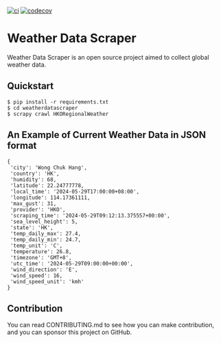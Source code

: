 [![ci](https://github.com/sammyfung/weatherdatascraper/actions/workflows/weatherdatascraper.yml/badge.svg)](https://github.com/sammyfung/weatherdatascraper/actions/workflows/weatherdatascraper.yml)
[![codecov](https://codecov.io/gh/sammyfung/weatherdatascraper/graph/badge.svg?token=FTBHLM0LEZ)](https://codecov.io/gh/sammyfung/weatherdatascraper)

# Weather Data Scraper

Weather Data Scraper is an open source project aimed to collect global weather data.

## Quickstart

```
$ pip install -r requirements.txt
$ cd weatherdatascraper
$ scrapy crawl HKORegionalWeather
```

## An Example of Current Weather Data in JSON format

```
{
 'city': 'Wong Chuk Hang',
 'country': 'HK',
 'humidity': 68,
 'latitude': 22.24777778,
 'local_time': '2024-05-29T17:00:00+08:00',
 'longitude': 114.17361111,
 'max_gust': 31,
 'provider': 'HKO',
 'scraping_time': '2024-05-29T09:12:13.375557+00:00',
 'sea_level_height': 5,
 'state': 'HK',
 'temp_daily_max': 27.4,
 'temp_daily_min': 24.7,
 'temp_unit': 'C',
 'temperature': 26.8,
 'timezone': 'GMT+8',
 'utc_time': '2024-05-29T09:00:00+00:00',
 'wind_direction': 'E',
 'wind_speed': 16,
 'wind_speed_unit': 'kmh'
}
```

## Contribution

You can read CONTRIBUTING.md to see how you can make contribution, and you can sponsor this project on GitHub.
